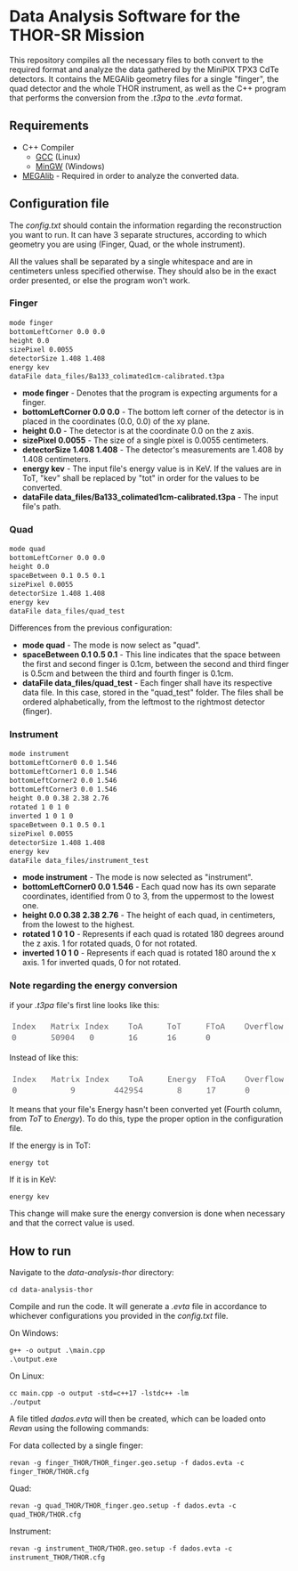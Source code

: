 # Data Analysis Software for the THOR-SR Mission

This repository compiles all the necessary files to both convert to the required format and analyze the data gathered by the MiniPIX TPX3 CdTe detectors. It contains the MEGAlib geometry files for a single "finger", the quad detector and the whole THOR instrument, as well as the C++ program that performs the conversion from the *.t3pa* to the *.evta* format. 


## Requirements

- C++ Compiler
    - [GCC](https://gcc.gnu.org/) (Linux)
    - [MinGW](https://www.mingw-w64.org/) (Windows)
- [MEGAlib](https://megalibtoolkit.com/home.html) - Required in order to analyze the converted data.


## Configuration file

The *config.txt* should contain the information regarding the reconstruction you want to run. It can have 3 separate structures, according to which geometry you are using (Finger, Quad, or the whole instrument).

All the values shall be separated by a single whitespace and are in centimeters unless specified otherwise. They should also be in the exact order presented, or else the program won't work.

### Finger

```
mode finger 
bottomLeftCorner 0.0 0.0
height 0.0
sizePixel 0.0055
detectorSize 1.408 1.408
energy kev
dataFile data_files/Ba133_colimated1cm-calibrated.t3pa
```

* **mode finger** - Denotes that the program is expecting arguments for a finger.
* **bottomLeftCorner 0.0 0.0** - The bottom left corner of the detector is in placed in the coordinates (0.0, 0.0) of the xy plane.
* **height 0.0** - The detector is at the coordinate 0.0 on the z axis.
* **sizePixel 0.0055** - The size of a single pixel is 0.0055 centimeters.
* **detectorSize 1.408 1.408** - The detector's measurements are 1.408 by 1.408 centimeters.
* **energy kev**  - The input file's energy value is in KeV. If the values are in ToT, "kev" shall be replaced by "tot" in order for the values to be converted.
* **dataFile data_files/Ba133_colimated1cm-calibrated.t3pa** - The input file's path.

### Quad

```
mode quad
bottomLeftCorner 0.0 0.0
height 0.0
spaceBetween 0.1 0.5 0.1
sizePixel 0.0055
detectorSize 1.408 1.408
energy kev
dataFile data_files/quad_test
```

Differences from the previous configuration:
* **mode quad** - The mode is now select as "quad".
* **spaceBetween 0.1 0.5 0.1** - This line indicates that the space between the first and second finger is 0.1cm, between the second and third finger is 0.5cm and between the third and fourth finger is 0.1cm.
* **dataFile data_files/quad_test** - Each finger shall have its respective data file. In this case, stored in the "quad_test" folder. The files shall be ordered alphabetically, from the leftmost to the rightmost detector (finger).

### Instrument

```
mode instrument
bottomLeftCorner0 0.0 1.546
bottomLeftCorner1 0.0 1.546
bottomLeftCorner2 0.0 1.546
bottomLeftCorner3 0.0 1.546
height 0.0 0.38 2.38 2.76
rotated 1 0 1 0
inverted 1 0 1 0
spaceBetween 0.1 0.5 0.1
sizePixel 0.0055
detectorSize 1.408 1.408
energy kev
dataFile data_files/instrument_test
```

* **mode instrument** - The mode is now selected as "instrument".
* **bottomLeftCorner0 0.0 1.546** - Each quad now has its own separate coordinates, identified from 0 to 3, from the uppermost to the lowest one.
* **height 0.0 0.38 2.38 2.76** - The height of each quad, in centimeters, from the lowest to the highest.
* **rotated 1 0 1 0** - Represents if each quad is rotated 180 degrees around the z axis. 1 for rotated quads, 0 for not rotated.
* **inverted 1 0 1 0** - Represents if each quad is rotated 180 around the x axis. 1 for inverted quads, 0 for not rotated.


### Note regarding the energy conversion

if your *.t3pa* file's first line looks like this:

![Alt text](images/t3pa_tot.png ".t3pa file ToT")

Instead of like this:

![Alt text](images/t3pa_energy.png ".t3pa file Energy")

It means that your file's Energy hasn't been converted yet (Fourth column, from *ToT* to *Energy*). To do this, type the proper option in the configuration file.

If the energy is in ToT:
```
energy tot
```

If it is in KeV:
```
energy kev
```

This change will make sure the energy conversion is done when necessary and that the correct value is used.

## How to run

Navigate to the *data-analysis-thor* directory:

```
cd data-analysis-thor
```

Compile and run the code. It will generate a *.evta* file in accordance to whichever configurations you provided in the *config.txt* file.

On Windows:
```
g++ -o output .\main.cpp
.\output.exe
```

On Linux:
```
cc main.cpp -o output -std=c++17 -lstdc++ -lm
./output
```

A file titled *dados.evta* will then be created, which can be loaded onto *Revan* using the following commands: 

For data collected by a single finger:
```
revan -g finger_THOR/THOR_finger.geo.setup -f dados.evta -c finger_THOR/THOR.cfg
```

Quad:
```
revan -g quad_THOR/THOR_finger.geo.setup -f dados.evta -c quad_THOR/THOR.cfg
```

Instrument:
```
revan -g instrument_THOR/THOR.geo.setup -f dados.evta -c instrument_THOR/THOR.cfg
```

<!-- 
### Finger

Navigate to the *finger_THOR* directory: 
```
cd finger_THOR
```

Then compile and run the C++ code. On Windows:
```
g++ -o output .\data_analysis_finger.cpp
.\output.exe
```

On Linux:
```
cc data_analysis_finger.cpp -o output -std=c++17 -lstdc++ -lm
./output
```

A file named *dados.evta* will be created, which can then be loaded onto *Revan* using:
```
revan -g THOR_finger.geo.setup -f dados.evta -c THOR.cfg
```


### Quad
Navigate to the *quad_THOR* directory:
```
cd quad_THOR
```

Compile and run the C++ code. On Windows:
```
g++ -o output .\data_analysis_quad.cpp
.\output.exe
```

On Linux:
```
cc data_analysis_quad.cpp -o output -std=c++17 -lstdc++ -lm
./output
```

This will create a file named *dados.evta*, which can be loaded onto *Revan* using the same command as before:
```
revan -g THOR_finger.geo.setup -f dados.evta -c THOR.cfg
```


### Complete THOR Instrument
Go to the instrument directory:
```
cd instrument_THOR
```
Compile and run the C++ code. On Windows:
```
g++ -o output .\data_analysis_instrument.cpp
.\output.exe
```

On Linux:
```
cc data_analysis_instrument.cpp -o output -std=c++17 -lstdc++ -lm
./output
```

This will create a file named *dados.evta*, which can be loaded onto *Revan* using the same command as before:
```
revan -g THOR.geo.setup -f dados.evta -c THOR.cfg
```


### Energy conversion from ToT to KeV
if your *.t3pa* file's first line looks like this:

![Alt text](images/t3pa_tot.png ".t3pa file ToT")

Instead of like this:

![Alt text](images/t3pa_energy.png ".t3pa file Energy")

It means that your file's Energy hasn't been converted yet (Fourth column, from *ToT* to *Energy*). To do this, when you run the program using the flag *-c*:
```
.\output.exe -c 
```
or

```
./output -c
```

Whether you're on Windows or Linux. This flag will make sure the energy conversion is done and that the correct value is used. -->